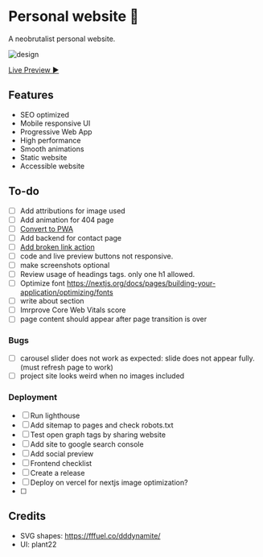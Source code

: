 # Personal website 💛
A neobrutalist personal website.

![design](design/wireframe.excalidraw.png)

[Live Preview ▶]()

## Features
- SEO optimized
- Mobile responsive UI
- Progressive Web App
- High performance
- Smooth animations
- Static website
- Accessible website

## To-do
- [ ] Add attributions for image used
- [ ] Add animation for 404 page
- [ ] [Convert to PWA](https://stackoverflow.com/questions/76368729/how-to-convert-a-next-13-4-4-js-project-into-a-pwa)
- [ ] Add backend for contact page
- [ ] [Add broken link action](https://github.com/marketplace/actions/broken-link-checker-action)
- [ ] code and live preview buttons not responsive.
- [ ] make screenshots optional
- [ ] Review usage of headings tags. only one h1 allowed.
- [ ] Optimize font https://nextjs.org/docs/pages/building-your-application/optimizing/fonts
- [ ] write about section
- [ ] Imrprove Core Web Vitals score
- [ ] page content should appear after page transition is over

### Bugs
- [ ] carousel slider does not work as expected: slide does not appear fully. (must refresh page to work)
- [ ] project site looks weird when no images included

### Deployment
- [ ] Run lighthouse
- [ ] Add sitemap to pages and check robots.txt
- [ ] Test open graph tags by sharing website
- [ ] Add site to google search console
- [ ] Add social preview
- [ ] Frontend checklist
- [ ] Create a release
- [ ] Deploy on vercel for nextjs image optimization?
- [ ] 
## Credits
- SVG shapes: https://fffuel.co/dddynamite/
- UI: plant22